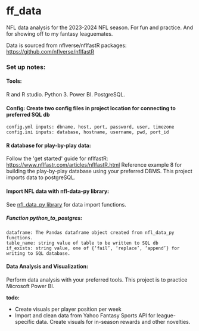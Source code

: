 # ff_data
NFL data analysis for the 2023-2024 NFL season. For fun and practice. And for showing off to my fantasy leaguemates.

Data is sourced from nflverse/nflfastR packages: 
  https://github.com/nflverse/nflfastR



### Set up notes:
#### Tools:
R and R studio. Python 3. Power BI. PostgreSQL.


#### Config: Create two config files in project location for connecting to preferred SQL db
	config.yml inputs: dbname, host, port, password, user, timezone
	config.ini inputs: database, hostname, username, pwd, port_id


#### R database for play-by-play data:
Follow the 'get started' guide for nflfastR: https://www.nflfastr.com/articles/nflfastR.html
Reference example 8 for building the play-by-play database using your preferred DBMS. This project imports data to postgreSQL.


#### Import NFL data with nfl-data-py library:
See [nfl_data_py library](https://github.com/cooperdff/nfl_data_py) for data import functions.


##### Function python_to_postgres:
	dataframe: The Pandas dataframe object created from nfl_data_py functions.
	table_name: string value of table to be written to SQL db
	if_exists: string value, one of {‘fail’, ‘replace’, ‘append’} for writing to SQL database.

#### Data Analysis and Visualization:
Perform data analysis with your preferred tools. This project is to practice Microsoft Power BI.


**todo:** 
- Create visuals per player position per week
- Import and clean data from Yahoo Fantasy Sports API for league-specific data. Create visuals for in-season rewards and other novelties.